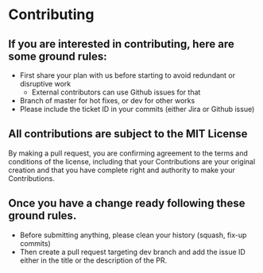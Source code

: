 # Contributing

## If you are interested in contributing, here are some ground rules:
* First share your plan with us before starting to avoid redundant or disruptive work
    * External contributors can use Github issues for that
* Branch of master for hot fixes, or dev for other works
* Please include the ticket ID in your commits (either Jira or Github issue)


## All contributions are subject to the MIT License
By making a pull request, you are confirming agreement to the terms and conditions of the license, including that your Contributions are your original creation and that you have complete right and authority to make your Contributions.

## Once you have a change ready following these ground rules.
* Before submitting anything, please clean your history (squash, fix-up commits)
* Then create a pull request targeting dev branch and add the issue ID either in the title or the description of the PR.
